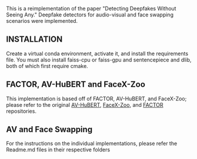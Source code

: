 This is a reimplementation of the paper "Detecting Deepfakes Without Seeing Any." Deepfake detectors for audio-visual and face swapping scenarios were implemented.

## INSTALLATION

Create a virtual conda environment, activate it, and install the requirements file. You must also install faiss-cpu or faiss-gpu and sentencepiece and dlib, both of which first require cmake.

## FACTOR, AV-HuBERT and FaceX-Zoo

This implementation is based off of FACTOR, AV-HuBERT, and FaceX-Zoo; please refer to the original [AV-HuBERT](https://github.com/facebookresearch/av_hubert.git), [FaceX-Zoo](https://github.com/JDAI-CV/FaceX-Zoo.git), and [FACTOR](https://github.com/talreiss/FACTOR.git) repositories. 

## AV and Face Swapping
For the instructions on the individual implementations, please refer the Readme.md files in their respective folders
